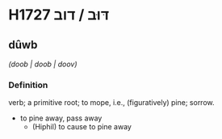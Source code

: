 # H1727 דּוּב / דוב

## dûwb

_(doob | doob | doov)_

### Definition

verb; a primitive root; to mope, i.e., (figuratively) pine; sorrow.

- to pine away, pass away
    - (Hiphil) to cause to pine away
